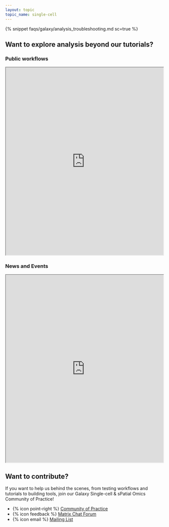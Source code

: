 ```yaml
---
layout: topic
topic_name: single-cell
---
```


{% snippet faqs/galaxy/analysis_troubleshooting.md sc=true %}

## Want to explore analysis beyond our tutorials?

<div class="row">
  <div class="col-md-6 mb-4">
  <!-- First Column: Workflows -->
    <h3 class="mb-3">Public workflows</h3>
    <iframe src="https://training.galaxyproject.org/training-material/workflows/embed.html?query=single-cell" height="600px" width="100%" class="gtn-embed" frameborder="1"></iframe>
  </div>
  <!-- Second Column: News and Events -->
  <div class="col-md-6 mb-4">
    <h3 class="mb-3">News and Events</h3>
    <iframe width="100%" height="600px" src="https://training.galaxyproject.org/training-material/feeds/single-cell-all.i.w.html"></iframe>
  </div>
</div>

## Want to contribute?

If you want to help us behind the scenes, from testing workflows and tutorials to building tools, join our Galaxy Single-cell & sPatial Omics Community of Practice!

 - {% icon point-right %}  [Community of Practice](https://galaxyproject.org/projects/singlecell/)
 - {% icon feedback %}  [Matrix Chat Forum](https://matrix.to/#/#spoc3:matrix.org)
 - {% icon email %}  [Mailing List](https://lists.galaxyproject.org/lists/single-cell-cop.lists.galaxyproject.org/)
